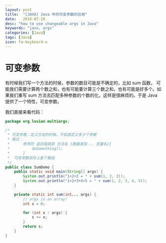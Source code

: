 ```yaml
---
layout: post
title:  "[JAVA] Java 中的可变参数的应用"
date:   2016-07-20
desc: "how to use changeable args in Java"
keywords: "java, args"
categories: [Java]
tags: [Java]
icon: fa-keyboard-o
---
```


# 可变参数

有时候我们写一个方法的时候，参数的数目可能是不确定的，比如 sum 函数， 可能我们需要计算两个数之和，也有可能要计算三个数之和，也有可能是好多个。如果我们重写 sum 方法去匹配多种参数的个数的化，这样是很麻烦的。于是 Java 提供了一个特性，可变参数。

我们直接来看代码：

```java
package org.lovian.multiargs;

/*
 * 可变参数：定义方法的时候，不知道定义多少个参数
 * 格式：
 * 		修饰符 返回值类型 方法名 (数据类型... 变量名){
 * 			doSomething();
 * 		}
 * 	可变参数实际上是个数组
 */
public class SumDemo {
	public static void main(String[] args) {
		System.out.println("1+2+3 = " + sum(1, 2, 3));
		System.out.println("1+2+3+4+5 = " + sum(1, 2, 3, 4, 5));
	}

	private static int sum(int... args) {
		// args is an array!
		int s = 0;

		for (int x : args) {
			s += x;
		}
		return s;
	}
}
```
